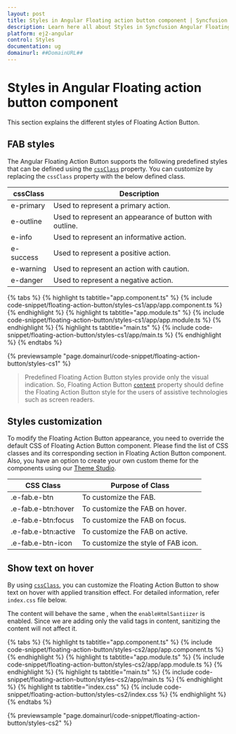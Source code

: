```yaml
---
layout: post
title: Styles in Angular Floating action button component | Syncfusion
description: Learn here all about Styles in Syncfusion Angular Floating action button component of Syncfusion Essential JS 2 and more.
platform: ej2-angular
control: Styles 
documentation: ug
domainurl: ##DomainURL##
---
```


# Styles in Angular Floating action button component

This section explains the different styles of Floating Action Button.

## FAB styles

The Angular Floating Action Button supports the following predefined styles that can be defined using the [`cssClass`](https://ej2.syncfusion.com/angular/documentation/api/floating-action-button/fab/#cssclass) property. You can customize by replacing the `cssClass` property with the below defined class.

| cssClass | Description |
| -------- | -------- |
| e-primary | Used to represent a primary action. |
| e-outline |  Used to represent an appearance of button with outline. |
| e-info |  Used to represent an informative action. |
| e-success | Used to represent a positive action. |
| e-warning | Used to represent an action with caution. |
| e-danger | Used to represent a negative action. |

{% tabs %}
{% highlight ts tabtitle="app.component.ts" %}
{% include code-snippet/floating-action-button/styles-cs1/app/app.component.ts %}
{% endhighlight %}
{% highlight ts tabtitle="app.module.ts" %}
{% include code-snippet/floating-action-button/styles-cs1/app/app.module.ts %}
{% endhighlight %}
{% highlight ts tabtitle="main.ts" %}
{% include code-snippet/floating-action-button/styles-cs1/app/main.ts %}
{% endhighlight %}
{% endtabs %}
  
{% previewsample "page.domainurl/code-snippet/floating-action-button/styles-cs1" %}

> Predefined Floating Action Button styles provide only the visual indication. So, Floating Action Button [`content`](https://ej2.syncfusion.com/angular/documentation/api/floating-action-button/fab/#content) property should define the Floating Action Button style for the users of assistive technologies such as screen readers.

## Styles customization

To modify the Floating Action Button appearance, you need to override the default CSS of Floating Action Button component. Please find the list of CSS classes and its corresponding section in Floating Action Button component. Also, you have an option to create your own custom theme for the components using our [Theme Studio](https://ej2.syncfusion.com/themestudio/?theme=fluent).

| CSS Class | Purpose of Class |
|-----|----- |
|.e-fab.e-btn|To customize the FAB.|
|.e-fab.e-btn:hover|To customize the FAB on hover.|
|.e-fab.e-btn:focus|To customize the FAB on focus.|
|.e-fab.e-btn:active|To customize the FAB on active.|
|.e-fab.e-btn-icon|To customize the style of FAB icon.|

## Show text on hover

By using [`cssClass`](https://ej2.syncfusion.com/angular/documentation/api/floating-action-button/fab/#cssclass), you can customize the Floating Action Button to show text on hover with applied transition effect. For detailed information, refer `index.css` file below.

The content will behave the same , when the `enableHtmlSantiizer` is enabled. Since we are adding only the valid tags in content, sanitizing the content will not affect it.

{% tabs %}
{% highlight ts tabtitle="app.component.ts" %}
{% include code-snippet/floating-action-button/styles-cs2/app/app.component.ts %}
{% endhighlight %}
{% highlight ts tabtitle="app.module.ts" %}
{% include code-snippet/floating-action-button/styles-cs2/app/app.module.ts %}
{% endhighlight %}
{% highlight ts tabtitle="main.ts" %}
{% include code-snippet/floating-action-button/styles-cs2/app/main.ts %}
{% endhighlight %}
{% highlight ts tabtitle="index.css" %}
{% include code-snippet/floating-action-button/styles-cs2/index.css %}
{% endhighlight %}
{% endtabs %}
  
{% previewsample "page.domainurl/code-snippet/floating-action-button/styles-cs2" %}